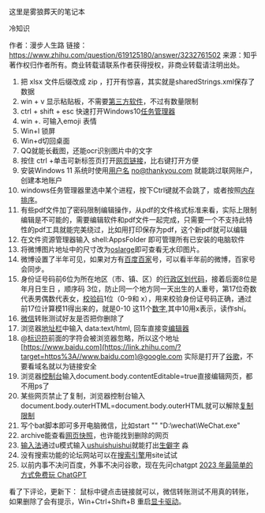 这里是雾狼葬天的笔记本

冷知识

作者：漫步人生路
链接：https://www.zhihu.com/question/619125180/answer/3232761502
来源：知乎
著作权归作者所有。商业转载请联系作者获得授权，非商业转载请注明出处。



1. 把 xlsx 文件后缀改成 zip ，打开有惊喜，其实就是sharedStrings.xml保存了数据
2. win + v 显示粘贴板，不需要[第三方软件](https://www.zhihu.com/search?q=第三方软件&search_source=Entity&hybrid_search_source=Entity&hybrid_search_extra={"sourceType"%3A"answer"%2C"sourceId"%3A3232761502})，不过有数量限制
3. ctrl + shift + esc 快速打开Windows10[任务管理器](https://www.zhihu.com/search?q=任务管理器&search_source=Entity&hybrid_search_source=Entity&hybrid_search_extra={"sourceType"%3A"answer"%2C"sourceId"%3A3232761502})
4. win +. 可输入emoji 表情
5. Win+l 锁屏
6. Win+d切回桌面
7. QQ就能长截图，还能ocr识别图片中的文字
8. 按住 ctrl +单击可新标签页打开[网页链接](https://www.zhihu.com/search?q=网页链接&search_source=Entity&hybrid_search_source=Entity&hybrid_search_extra={"sourceType"%3A"answer"%2C"sourceId"%3A3232761502})，比右键打开方便
9. 安装Windows 11 系统时使用[用户名](https://www.zhihu.com/search?q=用户名&search_source=Entity&hybrid_search_source=Entity&hybrid_search_extra={"sourceType"%3A"answer"%2C"sourceId"%3A3232761502}) no@thankyou.com 就能跳过联网账户，创建本地账户
10. windows任务管理器里选中某个进程，按下Ctrl键就不会跳了，或者按照[内存排序](https://www.zhihu.com/search?q=内存排序&search_source=Entity&hybrid_search_source=Entity&hybrid_search_extra={"sourceType"%3A"answer"%2C"sourceId"%3A3232761502})。
11. 有些pdf文件加了密码限制编辑操作，从pdf的文件格式标准来看，实际上限制编辑是不可能的，需要编辑软件和pdf文件一起完成，只需要一个不支持此特性的pdf工具就能完美绕过，比如用打印保存为pdf，这个新pdf就可以编辑
12. 在文件资源管理器输入 shell:AppsFolder 即可管理所有已安装的电脑软件
13. 将微博图片地址中的尺寸改为[oslarge](https://www.zhihu.com/search?q=oslarge&search_source=Entity&hybrid_search_source=Entity&hybrid_search_extra={"sourceType"%3A"answer"%2C"sourceId"%3A3232761502})即可查看无水印图片。
14. 微博设置了半年可见，如果对方有[百度百家](https://www.zhihu.com/search?q=百度百家&search_source=Entity&hybrid_search_source=Entity&hybrid_search_extra={"sourceType"%3A"answer"%2C"sourceId"%3A3232761502})号，可以看半年前的微博，百家号会同步。
15. 身份证号码前6位为所在地区（市、镇、区）的[行政区划代码](https://www.zhihu.com/search?q=行政区划代码&search_source=Entity&hybrid_search_source=Entity&hybrid_search_extra={"sourceType"%3A"answer"%2C"sourceId"%3A3232761502})，接着后面8位是年月日生日 ，顺序码 3位，防止同一个地方同一天出生的人重号，第17位奇数代表男偶数代表女，[校验码](https://www.zhihu.com/search?q=校验码&search_source=Entity&hybrid_search_source=Entity&hybrid_search_extra={"sourceType"%3A"answer"%2C"sourceId"%3A3232761502})1位（0-9和 x），用来校验身份证号码正确，通过前17位计算模11得出来的，就是0-10 这11个[数字](https://www.zhihu.com/search?q=数字&search_source=Entity&hybrid_search_source=Entity&hybrid_search_extra={"sourceType"%3A"answer"%2C"sourceId"%3A3232761502}),其中10用x表示，读作shí。
16. [微信](https://www.zhihu.com/search?q=微信&search_source=Entity&hybrid_search_source=Entity&hybrid_search_extra={"sourceType"%3A"answer"%2C"sourceId"%3A3232761502})转账测试好友是否把你删除了
17. 浏览器[地址栏](https://www.zhihu.com/search?q=地址栏&search_source=Entity&hybrid_search_source=Entity&hybrid_search_extra={"sourceType"%3A"answer"%2C"sourceId"%3A3232761502})中输入 data:text/html, <html contenteditable>回车直接变[编辑器](https://www.zhihu.com/search?q=编辑器&search_source=Entity&hybrid_search_source=Entity&hybrid_search_extra={"sourceType"%3A"answer"%2C"sourceId"%3A3232761502})
18. @[标识符](https://www.zhihu.com/search?q=标识符&search_source=Entity&hybrid_search_source=Entity&hybrid_search_extra={"sourceType"%3A"answer"%2C"sourceId"%3A3232761502})前面的字符会被浏览器忽略，所以这个地址 [https://www.baidu.com](https://link.zhihu.com/?target=https%3A//www.baidu.com)@google.com 实际是打开了[谷歌](https://www.zhihu.com/search?q=谷歌&search_source=Entity&hybrid_search_source=Entity&hybrid_search_extra={"sourceType"%3A"answer"%2C"sourceId"%3A3232761502})，不要看域名就以为链接安全
19. 浏览器[控制台](https://www.zhihu.com/search?q=控制台&search_source=Entity&hybrid_search_source=Entity&hybrid_search_extra={"sourceType"%3A"answer"%2C"sourceId"%3A3232761502})输入document.body.contentEditable=true直接编辑网页，都不用ps了
20. 某些网页禁止了复制，浏览器控制台输入document.body.outerHTML=document.body.outerHTML就可以解除[复制限制](https://www.zhihu.com/search?q=复制限制&search_source=Entity&hybrid_search_source=Entity&hybrid_search_extra={"sourceType"%3A"answer"%2C"sourceId"%3A3232761502})
21. 写个bat脚本即可多开电脑微信，比如start "" "D:\wechat\WeChat.exe"
22. archive能查看[网页快照](https://www.zhihu.com/search?q=网页快照&search_source=Entity&hybrid_search_source=Entity&hybrid_search_extra={"sourceType"%3A"answer"%2C"sourceId"%3A3232761502})，也许能找到删除的网页
23. [输入法](https://www.zhihu.com/search?q=输入法&search_source=Entity&hybrid_search_source=Entity&hybrid_search_extra={"sourceType"%3A"answer"%2C"sourceId"%3A3232761502})通过u模式输入[ushuishuishui](https://www.zhihu.com/search?q=ushuishuishui&search_source=Entity&hybrid_search_source=Entity&hybrid_search_extra={"sourceType"%3A"answer"%2C"sourceId"%3A3232761502})就能打出[生僻字](https://www.zhihu.com/search?q=生僻字&search_source=Entity&hybrid_search_source=Entity&hybrid_search_extra={"sourceType"%3A"answer"%2C"sourceId"%3A3232761502}) 淼
24. 没有搜索功能的论坛网站可以在[搜索引擎](https://www.zhihu.com/search?q=搜索引擎&search_source=Entity&hybrid_search_source=Entity&hybrid_search_extra={"sourceType"%3A"answer"%2C"sourceId"%3A3232761502})用site试试
25. 以前内事不决问百度，外事不决问谷歌，现在先问chatgpt  [2023 年最简单的方式免费玩 ChatGPT](https://link.zhihu.com/?target=https%3A//mp.weixin.qq.com/s/5N7qwG-kuXlVAkCQcybzDw) 

看了下评论，更新下： 鼠标中键点击链接就可以，微信转账测试不用真的转账，如果删除了会有提示，Win+Ctrl+Shift+B 重启[显卡驱动](https://www.zhihu.com/search?q=显卡驱动&search_source=Entity&hybrid_search_source=Entity&hybrid_search_extra={"sourceType"%3A"answer"%2C"sourceId"%3A3232761502})。
